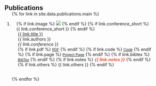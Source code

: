 <h2 id="publications" style="margin: 2px 0px -15px;">Publications</h2>

<div class="publications">
<ol class="bibliography">

{% for link in site.data.publications.main %}

<li>
<div class="pub-row">
    <div class="col-sm-3 abbr" style="position: relative;padding-right: 15px;padding-left: 15px;">
        {% if link.image %}
        <img src="{{ link.image }}" class="teaser img-fluid z-depth-1" style="width=100;height=40%">
        {% endif %}
        {% if link.conference_short %}
        <abbr class="badge">{{ link.conference_short }}</abbr>
        {% endif %}
    </div>
    <div class="col-sm-9" style="position: relative;padding-right: 15px;padding-left: 20px;">
        <div class="title"><a href="{{ link.pdf }}">{{ link.title }}</a></div>
        <div class="author">{{ link.authors }}</div>
        <div class="periodical"><em>{{ link.conference }}</em></div>
        <div class="links">
            {% if link.pdf %}
            <a href="{{ link.pdf }}" class="btn btn-sm z-depth-0" role="button" target="_blank" style="font-size:12px;">PDF</a>
            {% endif %}
            {% if link.code %}
            <a href="{{ link.code }}" class="btn btn-sm z-depth-0" role="button" target="_blank" style="font-size:12px;">Code</a>
            {% endif %}
            {% if link.page %}
            <a href="{{ link.page }}" class="btn btn-sm z-depth-0" role="button" target="_blank" style="font-size:12px;">Project Page</a>
            {% endif %}
            {% if link.bibtex %}
            <a href="{{ link.bibtex }}" class="btn btn-sm z-depth-0" role="button" target="_blank" style="font-size:12px;">BibTex</a>
            {% endif %}
            {% if link.notes %}
            <strong> <i style="color:#e74d3c">{{ link.notes }}</i></strong>
            {% endif %}
            {% if link.others %}
            {{ link.others }}
            {% endif %}
        </div>
    </div>
</div>
</li>

<br>

{% endfor %}

</ol>
</div>
